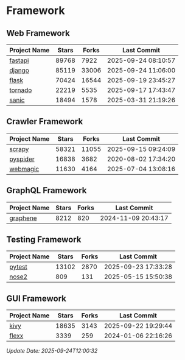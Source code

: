 # Framework

## Web Framework
| Project Name | Stars | Forks | Last Commit |
| ------------ | ----- | ----- | ----------- |
| [fastapi](https://github.com/fastapi/fastapi) | 89768 | 7922 | 2025-09-24 08:10:57 |
| [django](https://github.com/django/django) | 85119 | 33006 | 2025-09-24 11:06:00 |
| [flask](https://github.com/pallets/flask) | 70424 | 16544 | 2025-09-19 23:45:27 |
| [tornado](https://github.com/tornadoweb/tornado) | 22219 | 5535 | 2025-09-17 17:43:47 |
| [sanic](https://github.com/sanic-org/sanic) | 18494 | 1578 | 2025-03-31 21:19:26 |

## Crawler Framework
| Project Name | Stars | Forks | Last Commit |
| ------------ | ----- | ----- | ----------- |
| [scrapy](https://github.com/scrapy/scrapy) | 58321 | 11055 | 2025-09-15 09:24:09 |
| [pyspider](https://github.com/binux/pyspider) | 16838 | 3682 | 2020-08-02 17:34:20 |
| [webmagic](https://github.com/code4craft/webmagic) | 11630 | 4164 | 2025-07-04 13:08:16 |

## GraphQL Framework
| Project Name | Stars | Forks | Last Commit |
| ------------ | ----- | ----- | ----------- |
| [graphene](https://github.com/graphql-python/graphene) | 8212 | 820 | 2024-11-09 20:43:17 |

## Testing Framework
| Project Name | Stars | Forks | Last Commit |
| ------------ | ----- | ----- | ----------- |
| [pytest](https://github.com/pytest-dev/pytest) | 13102 | 2870 | 2025-09-23 17:33:28 |
| [nose2](https://github.com/nose-devs/nose2) | 809 | 131 | 2025-05-15 15:50:38 |

## GUI Framework
| Project Name | Stars | Forks | Last Commit |
| ------------ | ----- | ----- | ----------- |
| [kivy](https://github.com/kivy/kivy) | 18635 | 3143 | 2025-09-22 19:29:44 |
| [flexx](https://github.com/flexxui/flexx) | 3339 | 259 | 2024-01-06 22:16:26 |

*Update Date: 2025-09-24T12:00:32*